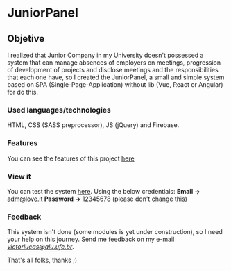 # JuniorPanel

## Objetive

I realized that Junior Company in my University doesn't possessed a system that can manage absences of employers on meetings, progression of development of projects and disclose meetings and the responsibilities that each one have, so I created the JuniorPanel, a small and simple system based on SPA (Single-Page-Application) without lib (Vue, React or Angular) for do this.

### Used languages/technologies
HTML, CSS (SASS preprocessor), JS (jQuery) and Firebase.

### Features
You can see the features of this project [here](https://github.com/victoorlucas/JuniorPanel/blob/master/FEATURES.md)

### View it
You can test the system [here](http://admtechsoft.firebaseapp.com/). 
Using the below credentials: 
**Email ->** adm@love.it
**Password ->** 12345678 (please don't change this)


### Feedback
This system isn't done (some modules is yet under construction), so I need your help on this journey. Send me feedback on my e-mail *victorlucas@alu.ufc.br*.

That's all folks, thanks ;)
